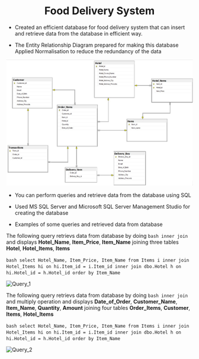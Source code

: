 <h1 align="center">
 Food Delivery System
</h1>

- Created an efficient database for food delivery system that can insert and retrieve data from the database in efficient way.

- The Entity Relationship Diagram prepared for making this database Applied Normalisation to reduce the redundancy of the data

![ER](/Screenshots/ER_Diagram.jpg)

- You can perform queries and retrieve data from the database using SQL

- Used MS SQL Server and Microsoft SQL Server Management Studio for creating the database

- Examples of some queries and retrieved data from database

The following query retrievs data from database by doing ```bash inner join ``` and displays **Hotel_Name**, **Item_Price**, **Item_Name** joining three tables **Hotel**, **Hotel_Items**, **Items**

```bash select Hotel_Name, Item_Price, Item_Name from Items i inner join Hotel_Items hi on hi.Item_id = i.Item_id inner join dbo.Hotel h on hi.Hotel_id = h.Hotel_id order by Item_Name ```

![Query_1](/Screenshots/Query_Example_1.png)

The following query retrievs data from database by doing ```bash inner join ``` and multiply operation and displays **Date_of_Order**, **Customer_Name**, **Item_Name**, **Quantity**, **Amount** joining four tables **Order_Items**, **Customer**, **Items**, **Hotel_Items**

```bash select Hotel_Name, Item_Price, Item_Name from Items i inner join Hotel_Items hi on hi.Item_id = i.Item_id inner join dbo.Hotel h on hi.Hotel_id = h.Hotel_id order by Item_Name ```

![Query_2](/Screenshots/Query_Example_2.png)
